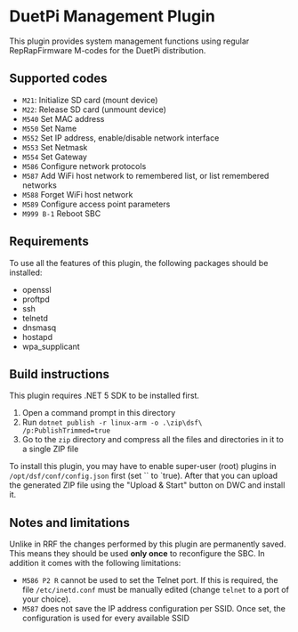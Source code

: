 # DuetPi Management Plugin 

This plugin provides system management functions using regular RepRapFirmware M-codes for the DuetPi distribution.

## Supported codes

- `M21`: Initialize SD card (mount device)
- `M22`: Release SD card (unmount device)
- `M540` Set MAC address
- `M550` Set Name
- `M552` Set IP address, enable/disable network interface
- `M553` Set Netmask
- `M554` Set Gateway
- `M586` Configure network protocols
- `M587` Add WiFi host network to remembered list, or list remembered networks
- `M588` Forget WiFi host network
- `M589` Configure access point parameters
- `M999 B-1` Reboot SBC

## Requirements

To use all the features of this plugin, the following packages should be installed:
- openssl
- proftpd
- ssh
- telnetd
- dnsmasq
- hostapd
- wpa_supplicant

## Build instructions

This plugin requires .NET 5 SDK to be installed first.

1. Open a command prompt in this directory
2. Run `dotnet publish -r linux-arm -o .\zip\dsf\ /p:PublishTrimmed=true`
3. Go to the `zip` directory and compress all the files and directories in it to a single ZIP file

To install this plugin, you may have to enable super-user (root) plugins in `/opt/dsf/conf/config.json` first (set `` to `true).
After that you can upload the generated ZIP file using the "Upload & Start" button on DWC and install it.

## Notes and limitations

Unlike in RRF the changes performed by this plugin are permanently saved. This means they should be used **only once** to reconfigure the SBC.
In addition it comes with the following limitations:

- `M586 P2 R` cannot be used to set the Telnet port. If this is required, the file `/etc/inetd.conf` must be manually edited (change `telnet` to a port of your choice).
- `M587` does not save the IP address configuration per SSID. Once set, the configuration is used for every available SSID